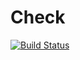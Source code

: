 Check
=====

[![Build Status](https://travis-ci.org/lpil/check.svg)](https://travis-ci.org/lpil/check)
